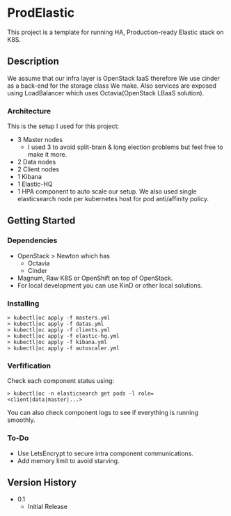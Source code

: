 # ProdElastic

This project is a template for running HA, Production-ready Elastic stack on K8S.

## Description

We assume that our infra layer is OpenStack IaaS therefore We use cinder as a back-end for the storage class We make.
Also services are exposed using LoadBalancer which uses Octavia(OpenStack LBaaS solution).

### Architecture

This is the setup I used for this project:

* 3 Master nodes
    * I used 3 to avoid split-brain & long election problems but feel free to make it more. 
* 2 Data nodes
* 2 Client nodes
* 1 Kibana
* 1 Elastic-HQ
* 1 HPA component to auto scale our setup.
We also used single elasticsearch node per kubernetes host for pod anti/affinity policy.

## Getting Started

### Dependencies

* OpenStack > Newton which has
    * Octavia
    * Cinder
* Magnum, Raw K8S or OpenShift on top of OpenStack.
* For local development you can use KinD or other local solutions.

### Installing

```
> kubectl|oc apply -f masters.yml
> kubectl|oc apply -f datas.yml
> kubectl|oc apply -f clients.yml
> kubectl|oc apply -f elastic-hq.yml
> kubectl|oc apply -f kibana.yml
> kubectl|oc apply -f autoscaler.yml
```

### Verfification

Check each component status using:
```
> kubectl|oc -n elasticsearch get pods -l role=<client|data|master|...>
```
You can also check component logs to see if everything is running smoothly.

### To-Do
* Use LetsEncrypt to secure intra component communications.
* Add memory limit to avoid starving.

## Version History

* 0.1
    * Initial Release
